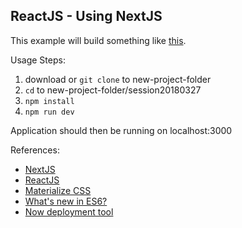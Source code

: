 ReactJS - Using NextJS
------------------------

This example will build something like [this](https://mar27-take4.now.sh).  

Usage Steps:

1. download or `git clone` to new-project-folder
2. `cd` to new-project-folder/session20180327
3. `npm install` 
4. `npm run dev`

Application should then be running on localhost:3000


References:
- [NextJS](https://learnnextjs.com/)
- [ReactJS](https://reactjs.org/)
- [Materialize CSS](http://materializecss.com)
- [What's new in ES6?](http://es6-features.org) 
- [Now deployment tool](https://zeit.co/docs/getting-started/five-minute-guide-to-now)



